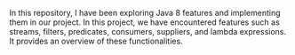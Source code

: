 In this repository, I have been exploring Java 8 features and implementing them in our project. In this project, we have encountered features such as streams, filters, predicates, consumers, suppliers, and lambda expressions. It provides an overview of these functionalities.
